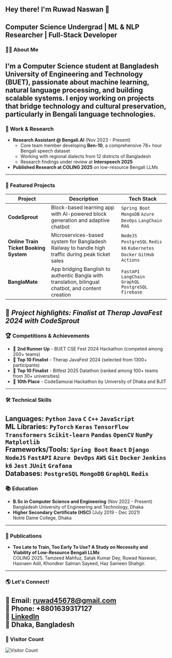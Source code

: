 ## Hey there! I'm Ruwad Naswan 🚀  
**Computer Science Undergrad | ML & NLP Researcher | Full-Stack Developer**
---
### **👨‍💻 About Me**  
I'm a Computer Science student at Bangladesh University of Engineering and Technology (BUET), passionate about machine learning, natural language processing, and building scalable systems. I enjoy working on projects that bridge technology and cultural preservation, particularly in Bengali language technologies.
---
### **💼 Work & Research**  
- **Research Assistant @ Bengali.AI** (Nov 2023 - Present)  
  - Core team member developing **Ben-10**, a comprehensive 78+ hour Bengali speech dataset
  - Working with regional dialects from 12 districts of Bangladesh
  - Research findings under review at **Interspeech 2025**
- **Published Research at COLING 2025** on low-resource Bengali LLMs
---
### **🚀 Featured Projects**
| Project | Description | Tech Stack |
|---------|-------------|------------|
| **CodeSprout** | Block-based learning app with AI-powered block generation and adaptive chatbot | `Spring Boot` `MongoDB` `Azure DevOps` `LangChain` `RAG` |
| **Online Train Ticket Booking System** | Microservices-based system for Bangladesh Railway to handle high traffic during peak ticket sales | `NodeJS` `PostgreSQL` `Redis` `k6` `Kubernetes` `Docker` `GitHub Actions` |
| **BanglaMate** | App bridging Banglish to authentic Bangla with translation, bilingual chatbot, and content creation | `FastAPI` `LangChain` `GraphQL` `PostgreSQL` `Firebase` |

📌 *Project highlights: Finalist at Therap JavaFest 2024 with CodeSprout*
---
### **🏆 Competitions & Achievements**  
- 🥉 **2nd Runner Up** - BUET CSE Fest 2024 Hackathon (competed among 200+ teams)
- 🏅 **Top 10 Finalist** - Therap JavaFest 2024 (selected from 1300+ participants)
- 🏅 **Top 10 Finalist** - Bitfest 2025 Datathon (ranked among 100+ teams from 30+ universities)
- 🏅 **10th Place** - CodeSamurai Hackathon by University of Dhaka and BJIT
---
### **🛠️ Technical Skills**  
**Languages:** `Python` `Java` `C` `C++` `JavaScript`  
**ML Libraries:** `PyTorch` `Keras` `TensorFlow` `Transformers` `Scikit-learn` `Pandas` `OpenCV` `NumPy` `Matplotlib`  
**Frameworks/Tools:** `Spring Boot` `React` `Django` `NodeJS` `FastAPI` `Azure DevOps` `AWS` `Git` `Docker` `Jenkins` `k6` `Jest` `JUnit` `Grafana`  
**Databases:** `PostgreSQL` `MongoDB` `GraphQL` `Redis`
---
### **📚 Education**  
- **B.Sc in Computer Science and Engineering** (Nov 2022 - Present)  
  Bangladesh University of Engineering and Technology, Dhaka
- **Higher Secondary Certificate (HSC)** (July 2019 - Dec 2021)  
  Notre Dame College, Dhaka
---
### **📝 Publications**  
- **Too Late to Train, Too Early To Use? A Study on Necessity and Viability of Low-Resource Bengali LLMs**  
  COLING 2025. Tamzeed Mahfuz, Satak Kumar Dey, Ruwad Naswan, Hasnaen Adil, Khondker Salman Sayeed, Haz Sameen Shahgir.
---
### **🌎 Let's Connect!**  
📧 Email: [ruwad45678@gmail.com](mailto:ruwad45678@gmail.com)  
📱 Phone: +8801639317127  
💼 [LinkedIn](https://linkedin.com/in/ruwad-naswan-612673245)  
📍 Dhaka, Bangladesh
---
### **👀 Visitor Count**  
<img src="https://komarev.com/ghpvc/?username=ruwad-naswan&label=Profile%20Views&color=blue&style=plastic" alt="Visitor Count" />
